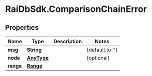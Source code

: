 # RaiDbSdk.ComparisonChainError

## Properties

Name | Type | Description | Notes
------------ | ------------- | ------------- | -------------
**msg** | **String** |  | [default to &#39;&#39;]
**node** | [**AnyType**](.md) |  | [optional] 
**range** | [**Range**](Range.md) |  | 


